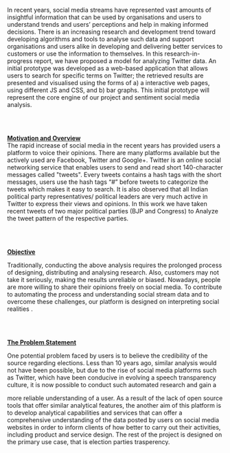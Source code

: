 In recent years, social media streams have represented vast amounts of
insightful information that can be used by organisations and users to understand
trends and users’ perceptions and help in making informed decisions. There is an increasing research and
development trend toward
developing algorithms and tools to analyse such data and support organisations and users alike in
developing and delivering better services to customers or use the information to themselves. In this
research-in-progress report, we have proposed a model for analyzing Twitter data. An
initial prototype was developed as a web-based application that allows users
to search for specific terms on Twitter; the retrieved results are presented and
visualised using the forms of a) a interactive web pages, using
different JS and CSS, and b) bar graphs. This initial prototype will represent the core engine of our project
and sentiment social media analysis.
</br>
</br>
<pre>          </pre>
<strong><u>Motivation and Overview</u></strong></br>
The rapid increase of social media in the recent years has provided users a platform to
voice their opinions.
There are many platforms available but the actively used are Facebook, Twitter and Google+. Twitter is
an
online social networking service that enables users to send and read short 140-character messages called
"tweets". Every tweets contains a hash tags with the short messages, users use the hash tags “#” before
tweets
to categorize the tweets which makes it easy to search. It is also observed that all Indian political party
representatives/ political leaders are very much active in Twitter to express their views and opinions.
In this work we have taken recent tweets of two major political parties (BJP and Congress) to Analyze the
tweet pattern of the respective parties.
</br>
</br>
<pre>          </pre><strong><u>Objective</u></strong></br>
Traditionally, conducting the above analysis
requires the prolonged process of designing, distributing and analysing research. Also,
customers may not take it seriously, making the results unreliable or biased. Nowadays,
people are more willing to share their opinions freely on social media. To contribute to
automating the process and understanding social stream data and to overcome these
challenges, our platform is designed on interpreting
social realities .
</br>
</br>
<pre>          </pre><strong><u>The Problem Statement</u></strong></br>
One potential problem faced by users is to believe the credibility of the source regarding elections. Less
than 10 years ago,
similar analysis would not have been possible, but due to the rise of social media
platforms such as Twitter, which have been conducive in evolving a speech
transparency culture, it is now possible to conduct such automated research and gain a

more reliable understanding of a user. As a result of the lack of
open source tools that offer similar analytical features, the another aim of this platform is to
develop analytical capabilities and services that can offer a comprehensive
understanding of the data posted by users on social media websites in order to
inform clients of how better to carry out their activities, including
product and service design. The rest of the project is designed on the primary use case, that is election
parties trasperency.
